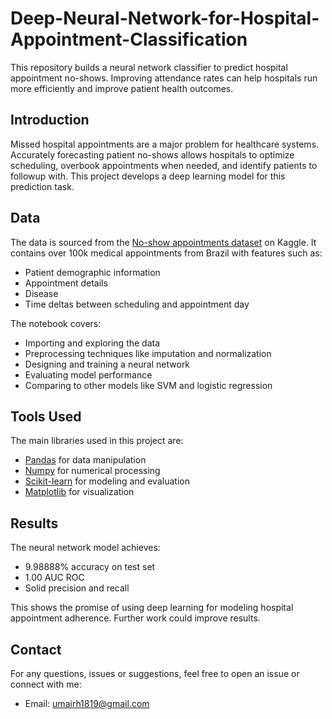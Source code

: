 # Deep-Neural-Network-for-Hospital-Appointment-Classification

This repository builds a neural network classifier to predict hospital appointment no-shows. Improving attendance rates can help hospitals run more efficiently and improve patient health outcomes.

## Introduction

Missed hospital appointments are a major problem for healthcare systems. Accurately forecasting patient no-shows allows hospitals to optimize scheduling, overbook appointments when needed, and identify patients to followup with. This project develops a deep learning model for this prediction task.

## Data

The data is sourced from the [No-show appointments dataset]([https://www.kaggle.com/joniarroba/noshowappointments](https://www.kaggle.com/datasets/joniarroba/noshowappointments)) on Kaggle. It contains over 100k medical appointments from Brazil with features such as:

- Patient demographic information 
- Appointment details
- Disease
- Time deltas between scheduling and appointment day

The notebook covers:

- Importing and exploring the data
- Preprocessing techniques like imputation and normalization 
- Designing and training a neural network
- Evaluating model performance
- Comparing to other models like SVM and logistic regression

## Tools Used

The main libraries used in this project are:

- [Pandas](https://pandas.pydata.org/) for data manipulation
- [Numpy](https://numpy.org/) for numerical processing
- [Scikit-learn](https://scikit-learn.org/stable/) for modeling and evaluation
- [Matplotlib](https://matplotlib.org/) for visualization

## Results

The neural network model achieves:
- 9.98888% accuracy on test set
- 1.00 AUC ROC 
- Solid precision and recall

This shows the promise of using deep learning for modeling hospital appointment adherence. Further work could improve results.

## Contact

For any questions, issues or suggestions, feel free to open an issue or connect with me:

- Email: umairh1819@gmail.com
